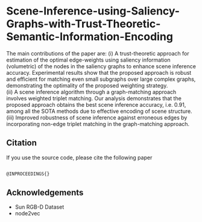 # Scene-Inference-using-Saliency-Graphs-with-Trust-Theoretic-Semantic-Information-Encoding
The main contributions of the paper are: (i) A trust-theoretic approach for estimation of the optimal edge-weights using saliency information (volumetric) of the nodes in the saliency graphs to enhance scene inference accuracy. Experimental results show that the proposed approach is robust and efficient for matching even small subgraphs over large complex graphs, demonstrating the optimality of the proposed weighting strategy.  
(ii) A scene inference algorithm through a graph-matching approach involves weighted triplet matching. Our analysis demonstrates that the proposed approach obtains the best scene inference accuracy, i.e. $0.91$, among all the SOTA methods due to effective encoding of scene structure. 
(iii) Improved robustness of scene inference against erroneous edges by incorporating non-edge triplet matching in the graph-matching approach.


## Citation
If you use the source code, please cite the following paper

```bash

@INPROCEEDINGS{}
```

## Acknowledgements

- Sun RGB-D Dataset
- node2vec
